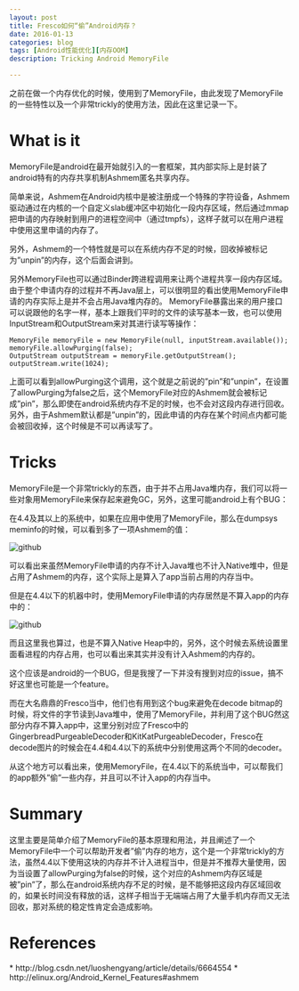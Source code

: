 ```yaml
---
layout: post
title: Fresco如何“偷”Android内存？
date: 2016-01-13
categories: blog
tags: [Android性能优化][内存OOM]
description: Tricking Android MemoryFile

---
```


之前在做一个内存优化的时候，使用到了MemoryFile，由此发现了MemoryFile的一些特性以及一个非常trickly的使用方法，因此在这里记录一下。

<h1>What is it</h1>

MemoryFile是android在最开始就引入的一套框架，其内部实际上是封装了android特有的内存共享机制Ashmem匿名共享内存。

简单来说，Ashmem在Android内核中是被注册成一个特殊的字符设备，Ashmem驱动通过在内核的一个自定义slab缓冲区中初始化一段内存区域，然后通过mmap把申请的内存映射到用户的进程空间中（通过tmpfs），这样子就可以在用户进程中使用这里申请的内存了。

另外，Ashmem的一个特性就是可以在系统内存不足的时候，回收掉被标记为”unpin”的内存，这个后面会讲到。

另外MemoryFile也可以通过Binder跨进程调用来让两个进程共享一段内存区域。由于整个申请内存的过程并不再Java层上，可以很明显的看出使用MemoryFile申请的内存实际上是并不会占用Java堆内存的。
MemoryFile暴露出来的用户接口可以说跟他的名字一样，基本上跟我们平时的文件的读写基本一致，也可以使用InputStream和OutputStream来对其进行读写等操作：

    MemoryFile memoryFile = new MemoryFile(null, inputStream.available());
    memoryFile.allowPurging(false);
    OutputStream outputStream = memoryFile.getOutputStream();
    outputStream.write(1024);

上面可以看到allowPurging这个调用，这个就是之前说的”pin”和”unpin”，在设置了allowPurging为false之后，这个MemoryFile对应的Ashmem就会被标记成”pin”，那么即使在android系统内存不足的时候，也不会对这段内存进行回收。另外，由于Ashmem默认都是”unpin”的，因此申请的内存在某个时间点内都可能会被回收掉，这个时候是不可以再读写了。

<h1>Tricks</h1>
MemoryFile是一个非常trickly的东西，由于并不占用Java堆内存，我们可以将一些对象用MemoryFile来保存起来避免GC，另外，这里可能android上有个BUG：

在4.4及其以上的系统中，如果在应用中使用了MemoryFile，那么在dumpsys meminfo的时候，可以看到多了一项Ashmem的值：

![github](http://d.pcs.baidu.com/thumbnail/e0b7db815cb13f3d8abb09a5c5971cf6?fid=3306206447-250528-128627318733796&time=1452672000&rt=pr&sign=FDTAER-DCb740ccc5511e5e8fedcff06b081203-eWjd4wt0XuX0NYornCdwDlRBcuw%3d&expires=8h&chkbd=0&chkv=0&dp-logid=294490360094378567&dp-callid=0&size=c10000_u10000&quality=90 "github")

可以看出来虽然MemoryFile申请的内存不计入Java堆也不计入Native堆中，但是占用了Ashmem的内存，这个实际上是算入了app当前占用的内存当中。

但是在4.4以下的机器中时，使用MemoryFile申请的内存居然是不算入app的内存中的：

![github](http://d.pcs.baidu.com/thumbnail/11718ba7bc0931a9a2858d30b10593d5?fid=3306206447-250528-347258409134804&time=1452672000&rt=pr&sign=FDTAER-DCb740ccc5511e5e8fedcff06b081203-T1XRBOCrOLzEJEfCSkvt7mgYVVI%3d&expires=8h&chkbd=0&chkv=0&dp-logid=294490360094378567&dp-callid=0&size=c10000_u10000&quality=90 "github")

而且这里我也算过，也是不算入Native Heap中的，另外，这个时候去系统设置里面看进程的内存占用，也可以看出来其实并没有计入Ashmem的内存的。

这个应该是android的一个BUG，但是我搜了一下并没有搜到对应的issue，搞不好这里也可能是一个feature。

而在大名鼎鼎的Fresco当中，他们也有用到这个bug来避免在decode bitmap的时候，将文件的字节读到Java堆中，使用了MemoryFile，并利用了这个BUG然这部分内存不算入app中，这里分别对应了Fresco中的GingerbreadPurgeableDecoder和KitKatPurgeableDecoder，Fresco在decode图片的时候会在4.4和4.4以下的系统中分别使用这两个不同的decoder。

从这个地方可以看出来，使用MemoryFile，在4.4以下的系统当中，可以帮我们的app额外”偷”一些内存，并且可以不计入app的内存当中。

<h1>Summary</h1>
这里主要是简单介绍了MemoryFile的基本原理和用法，并且阐述了一个MemoryFile中一个可以帮助开发者”偷”内存的地方，这个是一个非常trickly的方法，虽然4.4以下使用这块的内存并不计入进程当中，但是并不推荐大量使用，因为当设置了allowPurging为false的时候，这个对应的Ashmem内存区域是被”pin”了，那么在android系统内存不足的时候，是不能够把这段内存区域回收的，如果长时间没有释放的话，这样子相当于无端端占用了大量手机内存而又无法回收，那对系统的稳定性肯定会造成影响。

<h1>References</h1>
* http://blog.csdn.net/luoshengyang/article/details/6664554
* http://elinux.org/Android_Kernel_Features#ashmem

